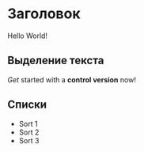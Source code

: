 # Заголовок
Hello World!

## Выделение текста
*Get* started with a **control version** now!

## Списки
* Sort 1
* Sort 2
* Sort 3